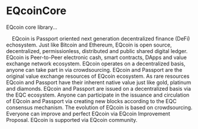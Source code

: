 # EQcoinCore
EQcoin core library...
<p>
&nbsp;&nbsp;&nbsp;&nbsp;EQcoin is Passport oriented next generation decentralized finance (DeFi) echosystem. Just like Bitcoin and Ethereum, EQcoin is open source, decentralized, permissionless, distributed and public shared digital ledger. EQcoin is Peer-to-Peer electronic cash, smart contracts, DApps and value exchange network ecosystem. EQcoin operates on a decentralized basis, anyone can take part in via crowdsourcing. EQcoin and Passport are the original value exchange resources of EQcoin ecosystem. As rare resources EQcoin and Passport have their inherent native value just like gold, platinum and diamonds. EQcoin and Passport are issued on a decentralized basis via the EQC ecosystem. Anyone can participate in the issuance and circulation of EQcoin and Passport via creating new blocks according to the EQC consensus mechanism. The evolution of EQcoin is based on crowdsourcing. Everyone can improve and perfect EQcoin via EQcoin Improvement Proposal. EQcoin is supported via EQcoin community.